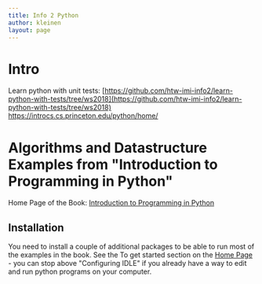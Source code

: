 ```yaml
---
title: Info 2 Python
author: kleinen
layout: page
---
```



# Intro

Learn python with unit tests: [https://github.com/htw-imi-info2/learn-python-with-tests/tree/ws2018](https://github.com/htw-imi-info2/learn-python-with-tests/tree/ws2018)
https://introcs.cs.princeton.edu/python/home/

# Algorithms and Datastructure Examples from "Introduction to Programming in Python"

Home Page of the Book: [Introduction to Programming in Python](https://introcs.cs.princeton.edu/python/home)

## Installation
You need to install a couple of additional packages to be able to run most
of the examples in the book. See the To get started
section on the  [Home Page](https://introcs.cs.princeton.edu/python/home) -
you can stop above "Configuring IDLE" if you already have a way to edit and
run python programs on your computer.

##
